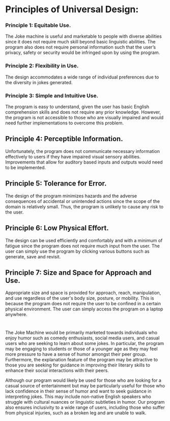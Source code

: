 # Principles of Universal Design: 

### Principle 1: Equitable Use. 
The Joke machine is useful and marketable to people with diverse abilities since it does not require much skill beyond basic linguistic abilities. 
The program also does not require personal information such that the user’s privacy, safety or security would be infringed upon by using the program. 

### Principle 2: Flexibility in Use. 
The design accommodates a wide range of individual preferences due to the diversity in jokes generated. 

### Principle 3: Simple and Intuitive Use.  
The program is easy to understand, given the user has basic English comprehension skills and does not require any prior knowledge. 
However, the program is not accessible to those who are visually impaired and would need further implementations to overcome this problem. 

## Principle 4: Perceptible Information. 
Unfortunately, the program does not communicate necessary information effectively to users if they have impaired visual sensory abilities. Improvements that allow for auditory based inputs and outputs would need to be implemented. 

## Principle 5: Tolerance for Error. 
The design of the program minimizes hazards and the adverse consequences of accidental or unintended actions since the scope of the domain is relatively small. Thus, the program is unlikely to cause any risk to the user. 

## Principle 6: Low Physical Effort.  
The design can be used efficiently and comfortably and with a minimum of fatigue since the program does not require much input from the user. The user can simply use the program by clicking various buttons such as generate, save and revisit. 

## Principle 7: Size and Space for Approach and Use. 
Appropriate size and space is provided for approach, reach, manipulation, and use regardless of the user's body size, posture, or mobility. This is because the program does not require the user to be confined in a certain physical environment. The user can simply access the program on a laptop anywhere. 


# 

The Joke Machine would be primarily marketed towards individuals who enjoy humor such as comedy enthusiasts, social media users, and casual users who are seeking to learn about some jokes. In particular, the program may be engaging to students or those of a younger age as they may feel more pressure to have a sense of humor amongst their peer group. Furthermore, the explanation feature of the program may be attractive to those you are seeking for guidance in improving their literary skills to enhance their social interactions with their peers. 

Although our program would likely be used for those who are looking for a casual source of entertainment but may be particularly useful for those who lack confidence in their sense of humor and want to seek guidance in interpreting jokes. This may include non-native English speakers who struggle with cultural nuances or linguistic subtleties in humor. Our program also ensures inclusivity to a wide range of users, including those who suffer from physical injuries, such as a broken leg and are unable to walk. 



